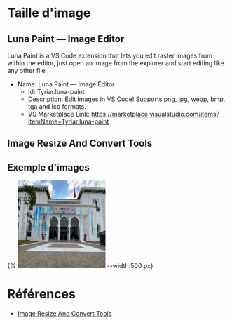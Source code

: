 # Taille d'image

## Luna Paint — Image Editor

Luna Paint is a VS Code extension that lets you edit raster images from within the editor, just open an image from the explorer and start editing like any other file.

- Name: Luna Paint — Image Editor
  - Id: Tyriar.luna-paint
  - Description: Edit images in VS Code! Supports png, jpg, webp, bmp, tga and ico formats.
  - VS Marketplace Link: https://marketplace.visualstudio.com/items?itemName=Tyriar.luna-paint



## Image Resize And Convert Tools


## Exemple d'images



{% ![Solicode](./images/solicode.jpeg) --width:500 px}


# Références
- [Image Resize And Convert Tools](https://marketplace.visualstudio.com/items?itemName=GuusBeltman.ImageTools)